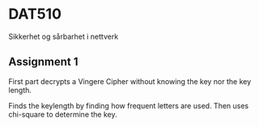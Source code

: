 # DAT510
Sikkerhet og sårbarhet i nettverk


## Assignment 1
First part decrypts a Vingere Cipher without knowing the key nor the key length.

Finds the keylength by finding how frequent letters are used. Then uses chi-square to determine the key.
